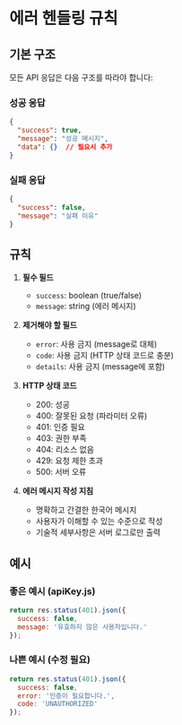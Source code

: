 # 에러 헨들링 규칙

## 기본 구조
모든 API 응답은 다음 구조를 따라야 합니다:

### 성공 응답
```json
{
  "success": true,
  "message": "성공 메시지",
  "data": {}  // 필요시 추가
}
```

### 실패 응답
```json
{
  "success": false,
  "message": "실패 이유"
}
```

## 규칙

1. **필수 필드**
   - `success`: boolean (true/false)
   - `message`: string (에러 메시지)

2. **제거해야 할 필드**
   - `error`: 사용 금지 (message로 대체)
   - `code`: 사용 금지 (HTTP 상태 코드로 충분)
   - `details`: 사용 금지 (message에 포함)

3. **HTTP 상태 코드**
   - 200: 성공
   - 400: 잘못된 요청 (파라미터 오류)
   - 401: 인증 필요
   - 403: 권한 부족
   - 404: 리소스 없음
   - 429: 요청 제한 초과
   - 500: 서버 오류

4. **에러 메시지 작성 지침**
   - 명확하고 간결한 한국어 메시지
   - 사용자가 이해할 수 있는 수준으로 작성
   - 기술적 세부사항은 서버 로그로만 출력

## 예시

### 좋은 예시 (apiKey.js)
```javascript
return res.status(401).json({
  success: false,
  message: '유효하지 않은 사용자입니다.'
});
```

### 나쁜 예시 (수정 필요)
```javascript
return res.status(401).json({
  success: false,
  error: '인증이 필요합니다.',
  code: 'UNAUTHORIZED'
});
```
